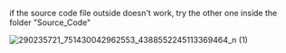 if the source code file outside doesn't work, try the other one inside the folder "Source_Code"


![290235721_751430042962553_4388552245113369464_n (1)](https://user-images.githubusercontent.com/83629006/176095494-19e4edda-17a0-428f-a110-e8456a7b0b61.png)
